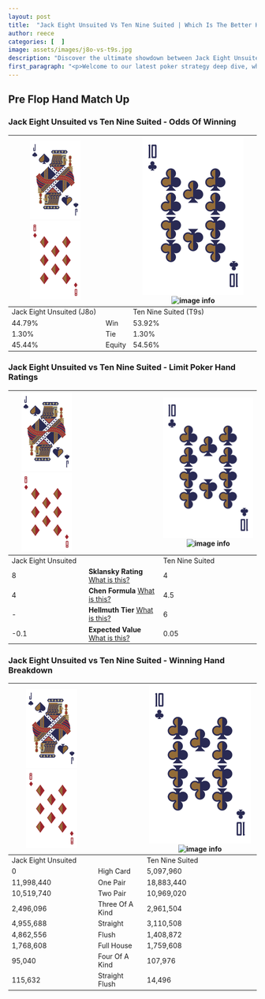 ```yaml
---
layout: post
title:  "Jack Eight Unsuited Vs Ten Nine Suited | Which Is The Better Hand In Poker? A Complete Guide"
author: reece
categories: [  ]
image: assets/images/j8o-vs-t9s.jpg
description: "Discover the ultimate showdown between Jack Eight Unsuited and Ten Nine Suited in poker! Uncover the odds, strategies, and scenarios where one hand triumphs over the other. Get ready to up your poker game with this thrilling analysis."
first_paragraph: "<p>Welcome to our latest poker strategy deep dive, where we're pitting two distinct hands against each other in a high-stakes showdown: Jack Eight Unsuited vs Ten Nine Suited.</p><p>In the dynamic world of poker, every decision counts, and knowing which hand holds the upper hand is key to your success at the table.</p><p>In this article, we'll dissect these two hands, explore the scenarios where one dominates the other, and equip you with the knowledge to make strategic choices that can tip the odds in your favor.</p><p>Get ready to unravel the intriguing dynamics of these poker hands and elevate your game to new heights.</p>"
---
```




[comment]: # (sp0)

## Pre Flop Hand Match Up

<div class="table hand-ratings" markdown="1"> 



### Jack Eight Unsuited vs Ten Nine Suited - Odds Of Winning


    
| ![image info](assets/images/hand1/J.png) ![image info](assets/images/hand1/8o.png) |  | ![image info](assets/images/hand2/T.png) ![image info](assets/images/hand2/9s.png) |
| -------- | -------- | -------- |
| Jack Eight Unsuited (J8o) |  | Ten Nine Suited (T9s) |
| 44.79% | Win | 53.92% |
| 1.30% | Tie | 1.30% |
| 45.44% | Equity | 54.56% |




[comment]: # (sp1)



### Jack Eight Unsuited vs Ten Nine Suited - Limit Poker Hand Ratings


    
| ![image info](assets/images/hand1/J.png) ![image info](assets/images/hand1/8o.png) |  | ![image info](assets/images/hand2/T.png) ![image info](assets/images/hand2/9s.png) |
| -------- | -------- | -------- |
| Jack Eight Unsuited |  | Ten Nine Suited |
| 8 | **Sklansky Rating** [What is this?](/sklansky-rating-explained) | 4 |
| 4 | **Chen Formula** [What is this?](/chen-formula-explained) | 4.5 |
| - | **Hellmuth Tier** [What is this?](/Hellmuth-tier-explained) | 6 |
| -0.1 | **Expected Value** [What is this?](/expected-value-explained) | 0.05 |




[comment]: # (sp2)



### Jack Eight Unsuited vs Ten Nine Suited - Winning Hand Breakdown


    
| ![image info](assets/images/hand1/J.png) ![image info](assets/images/hand1/8o.png) |  | ![image info](assets/images/hand2/T.png) ![image info](assets/images/hand2/9s.png) |
| -------- | -------- | -------- |
| Jack Eight Unsuited |  | Ten Nine Suited |
| 0 | High Card | 5,097,960 |
| 11,998,440 | One Pair | 18,883,440 |
| 10,519,740 | Two Pair | 10,969,020 |
| 2,496,096 | Three Of A Kind | 2,961,504 |
| 4,955,688 | Straight | 3,110,508 |
| 4,862,556 | Flush | 1,408,872 |
| 1,768,608 | Full House | 1,759,608 |
| 95,040 | Four Of A Kind | 107,976 |
| 115,632 | Straight Flush | 14,496 |




[comment]: # (sp3)



</div>

[comment]: # (sp4)



[comment]: # (sp5)

